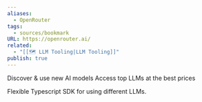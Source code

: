 ```yaml
---
aliases:
  - OpenRouter
tags:
  - sources/bookmark
URL: https://openrouter.ai/
related:
  - "[[🗺️ LLM Tooling|LLM Tooling]]"
publish: true
---
```

Discover & use new AI models
Access top LLMs at the best prices

Flexible Typescript SDK for using different LLMs.